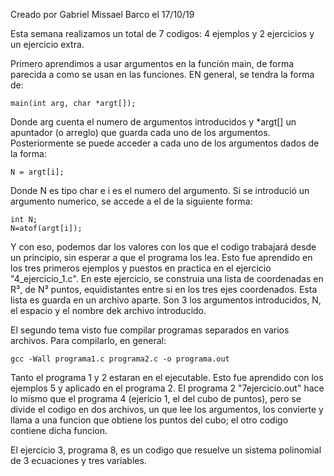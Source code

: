 Creado por Gabriel Missael Barco el 17/10/19

Esta semana realizamos un total de 7 codigos: 4 ejemplos y 2 ejercicios y un ejercicio extra. 

Primero aprendimos a usar argumentos en la función main, de forma parecida a como se usan en las funciones. EN general, se tendra la forma de:

	main(int arg, char *argt[]);

Donde arg cuenta el numero de argumentos introducidos y *argt[] un apuntador (o arreglo) que guarda cada uno de los argumentos. Posteriormente se puede acceder a cada uno de los argumentos dados de la forma:

	N = argt[i];

Donde N es tipo char e i es el numero del argumento. Si se introdució un argumento numerico, se accede a el de la siguiente forma:

	int N;
	N=atof(argt[i]);

Y con eso, podemos dar los valores con los que el codigo trabajará desde un principio, sin esperar a que el programa los lea. Esto fue aprendido en los tres primeros ejemplos y puestos en practica en el ejercicio "4_ejercicio_1.c". En este ejercicio, se construia una lista de coordenadas en R³, de N³ puntos, equidistantes entre si en los tres ejes coordenados. Esta lista es guarda en un archivo aparte. Son 3 los argumentos introducidos, N, el espacio y el nombre dek archivo introducido.

El segundo tema visto fue compilar programas separados en varios archivos. Para compilarlo, en general:

	gcc -Wall programa1.c programa2.c -o programa.out

Tanto el programa 1 y 2 estaran en el ejecutable. Esto fue aprendido con los ejemplos 5 y aplicado en el programa 2. El programa 2 "7ejercicio.out" hace lo mismo que el programa 4 (ejericio 1, el del cubo de puntos), pero se divide el codigo en dos archivos, un que lee los argumentos, los convierte y llama a una funcion que obtiene los puntos del cubo; el otro codigo contiene dicha funcion.

El ejercicio 3, programa 8, es un codigo que resuelve un sistema polinomial de 3 ecuaciones y tres variables.
